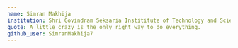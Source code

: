 ```yaml
---
name: Simran Makhija
institution: Shri Govindram Seksaria Instititute of Technology and Science
quote: A little crazy is the only right way to do everything.
github_user: SimranMakhija7
---
```


